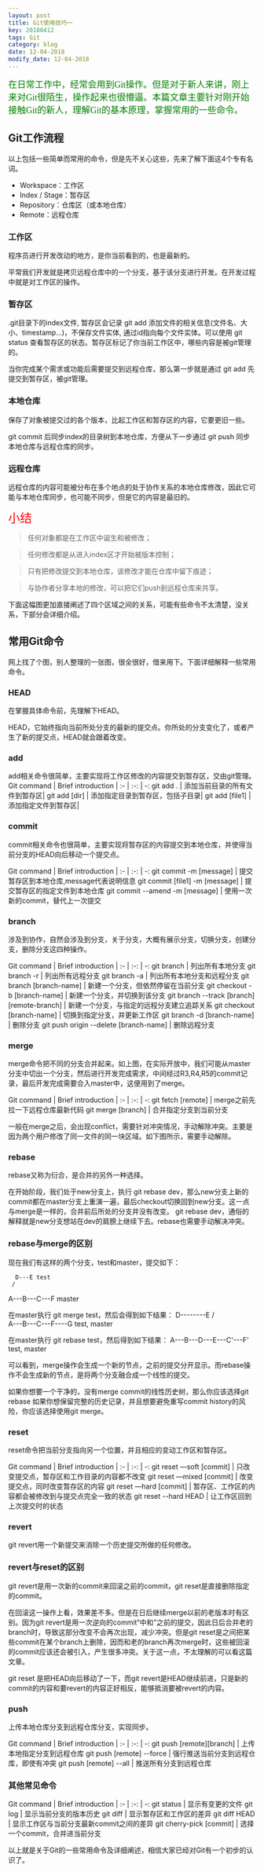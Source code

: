 ```yaml
---
layout: post
title: Git使用技巧一
key: 20180412
tags: Git
category: blog
date: 12-04-2018
modify_date: 12-04-2018
---
```


<font color="green" size="4" face="华文行楷">在日常工作中，经常会用到Git操作。但是对于新人来讲，刚上来对Git很陌生，操作起来也很懵逼。本篇文章主要针对刚开始接触Git的新人，理解Git的基本原理，掌握常用的一些命令。
</font>
<!--more-->

## Git工作流程

以上包括一些简单而常用的命令，但是先不关心这些，先来了解下面这4个专有名词。

- Workspace：工作区
- Index / Stage：暂存区
- Repository：仓库区（或本地仓库）
- Remote：远程仓库

### 工作区
程序员进行开发改动的地方，是你当前看到的，也是最新的。

平常我们开发就是拷贝远程仓库中的一个分支，基于该分支进行开发。在开发过程中就是对工作区的操作。

### 暂存区
.git目录下的index文件, 暂存区会记录 git add 添加文件的相关信息(文件名、大小、timestamp...)，不保存文件实体, 通过id指向每个文件实体。可以使用 git status 查看暂存区的状态。暂存区标记了你当前工作区中，哪些内容是被git管理的。

当你完成某个需求或功能后需要提交到远程仓库，那么第一步就是通过 git add 先提交到暂存区，被git管理。

### 本地仓库
保存了对象被提交过的各个版本，比起工作区和暂存区的内容，它要更旧一些。

git commit 后同步index的目录树到本地仓库，方便从下一步通过 git push 同步本地仓库与远程仓库的同步。

### 远程仓库
远程仓库的内容可能被分布在多个地点的处于协作关系的本地仓库修改，因此它可能与本地仓库同步，也可能不同步，但是它的内容是最旧的。


<font color="red" size="5" face="华文行楷">小结</font>

> 任何对象都是在工作区中诞生和被修改；

> 任何修改都是从进入index区才开始被版本控制；

> 只有把修改提交到本地仓库，该修改才能在仓库中留下痕迹；

> 与协作者分享本地的修改，可以把它们push到远程仓库来共享。

下面这幅图更加直接阐述了四个区域之间的关系，可能有些命令不太清楚，没关系，下部分会详细介绍。



## 常用Git命令
网上找了个图，别人整理的一张图，很全很好，借来用下。下面详细解释一些常用命令。

### HEAD
在掌握具体命令前，先理解下HEAD。

HEAD，它始终指向当前所处分支的最新的提交点。你所处的分支变化了，或者产生了新的提交点，HEAD就会跟着改变。

### add
add相关命令很简单，主要实现将工作区修改的内容提交到暂存区，交由git管理。
Git command | Brief introduction |
:- | :-: | -:
git add .	| 添加当前目录的所有文件到暂存区|
git add [dir]	| 添加指定目录到暂存区，包括子目录|
git add [file1]	| 添加指定文件到暂存区|

### commit
commit相关命令也很简单，主要实现将暂存区的内容提交到本地仓库，并使得当前分支的HEAD向后移动一个提交点。

Git command | Brief introduction |
:- | :-: | -:
git commit -m [message]	| 提交暂存区到本地仓库,message代表说明信息
git commit [file1] -m [message]	| 提交暂存区的指定文件到本地仓库
git commit --amend -m [message]	| 使用一次新的commit，替代上一次提交

### branch
涉及到协作，自然会涉及到分支，关于分支，大概有展示分支，切换分支，创建分支，删除分支这四种操作。

Git command | Brief introduction |
:- | :-: | -:
git branch	| 列出所有本地分支
git branch -r	| 列出所有远程分支
git branch -a	| 列出所有本地分支和远程分支
git branch [branch-name]	| 新建一个分支，但依然停留在当前分支
git checkout -b [branch-name]	| 新建一个分支，并切换到该分支
git branch --track [branch][remote-branch]	| 新建一个分支，与指定的远程分支建立追踪关系
git checkout [branch-name]	| 切换到指定分支，并更新工作区
git branch -d [branch-name]	| 删除分支
git push origin --delete [branch-name]	| 删除远程分支

### merge
merge命令把不同的分支合并起来。如上图，在实际开放中，我们可能从master分支中切出一个分支，然后进行开发完成需求，中间经过R3,R4,R5的commit记录，最后开发完成需要合入master中，这便用到了merge。

Git command | Brief introduction |
:- | :-: | -:
git fetch [remote]	| merge之前先拉一下远程仓库最新代码
git merge [branch]	| 合并指定分支到当前分支

一般在merge之后，会出现conflict，需要针对冲突情况，手动解除冲突。主要是因为两个用户修改了同一文件的同一块区域。如下图所示，需要手动解除。

### rebase
rebase又称为衍合，是合并的另外一种选择。

在开始阶段，我们处于new分支上，执行 git rebase dev，那么new分支上新的commit都在master分支上重演一遍，最后checkout切换回到new分支。这一点与merge是一样的，合并前后所处的分支并没有改变。 git rebase dev，通俗的解释就是new分支想站在dev的肩膀上继续下去。rebase也需要手动解决冲突。

### rebase与merge的区别

现在我们有这样的两个分支，test和master，提交如下：

      D---E test
     /
A---B---C---F master

在master执行 git merge test，然后会得到如下结果：
      D--------E
     /          \
A---B---C---F----G   test, master

在master执行 git rebase test，然后得到如下结果：
A---B---D---E---C'---F'   test, master

可以看到，merge操作会生成一个新的节点，之前的提交分开显示。而rebase操作不会生成新的节点，是将两个分支融合成一个线性的提交。

如果你想要一个干净的，没有merge commit的线性历史树，那么你应该选择git rebase 如果你想保留完整的历史记录，并且想要避免重写commit history的风险，你应该选择使用git merge。

### reset
reset命令把当前分支指向另一个位置，并且相应的变动工作区和暂存区。

Git command | Brief introduction |
:- | :-: | -:
git reset —soft [commit]	| 只改变提交点，暂存区和工作目录的内容都不改变
git reset —mixed [commit]	| 改变提交点，同时改变暂存区的内容
git reset —hard [commit]	| 暂存区、工作区的内容都会被修改到与提交点完全一致的状态
git reset --hard HEAD	| 让工作区回到上次提交时的状态

### revert
git revert用一个新提交来消除一个历史提交所做的任何修改。

### revert与reset的区别
git revert是用一次新的commit来回滚之前的commit，git reset是直接删除指定的commit。

在回滚这一操作上看，效果差不多。但是在日后继续merge以前的老版本时有区别。因为git revert是用一次逆向的commit“中和”之前的提交，因此日后合并老的branch时，导致这部分改变不会再次出现，减少冲突。但是git reset是之间把某些commit在某个branch上删除，因而和老的branch再次merge时，这些被回滚的commit应该还会被引入，产生很多冲突。关于这一点，不太理解的可以看这篇文章。

git reset 是把HEAD向后移动了一下，而git revert是HEAD继续前进，只是新的commit的内容和要revert的内容正好相反，能够抵消要被revert的内容。

### push
上传本地仓库分支到远程仓库分支，实现同步。

Git command | Brief introduction |
:- | :-: | -:
git push [remote][branch]	| 上传本地指定分支到远程仓库
git push [remote] --force	| 强行推送当前分支到远程仓库，即使有冲突
git push [remote] --all	| 推送所有分支到远程仓库

### 其他常见命令

Git command | Brief introduction |
:- | :-: | -:
git status	| 显示有变更的文件
git log	| 显示当前分支的版本历史
git diff	| 显示暂存区和工作区的差异
git diff HEAD	| 显示工作区与当前分支最新commit之间的差异
git cherry-pick [commit]	| 选择一个commit，合并进当前分支

以上就是关于Git的一些常用命令及详细阐述，相信大家已经对Git有一个初步的认识了。
